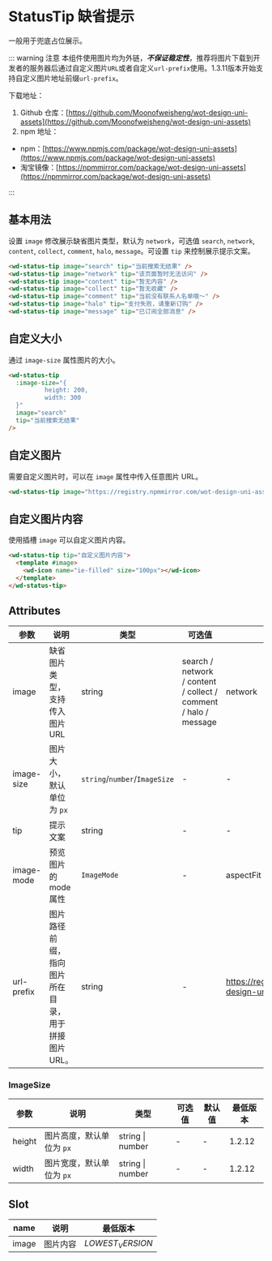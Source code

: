 <frame/>

# StatusTip 缺省提示

一般用于兜底占位展示。

::: warning 注意
本组件使用图片均为外链，**_不保证稳定性_**，推荐将图片下载到开发者的服务器后通过自定义图片`URL`或者自定义`url-prefix`使用。1.3.11版本开始支持自定义图片地址前缀`url-prefix`。

下载地址：

1. Github 仓库：[https://github.com/Moonofweisheng/wot-design-uni-assets](https://github.com/Moonofweisheng/wot-design-uni-assets)
2. npm 地址：

- npm：[https://www.npmjs.com/package/wot-design-uni-assets](https://www.npmjs.com/package/wot-design-uni-assets)
- 淘宝镜像：[https://npmmirror.com/package/wot-design-uni-assets](https://npmmirror.com/package/wot-design-uni-assets)

:::

## 基本用法

设置 `image` 修改展示缺省图片类型，默认为 `network`，可选值 `search`, `network`, `content`, `collect`, `comment`, `halo`, `message`。可设置 `tip` 来控制展示提示文案。

```html
<wd-status-tip image="search" tip="当前搜索无结果" />
<wd-status-tip image="network" tip="该页面暂时无法访问" />
<wd-status-tip image="content" tip="暂无内容" />
<wd-status-tip image="collect" tip="暂无收藏" />
<wd-status-tip image="comment" tip="当前没有联系人名单哦～" />
<wd-status-tip image="halo" tip="支付失败，请重新订购" />
<wd-status-tip image="message" tip="已订阅全部消息" />
```

## 自定义大小

通过 `image-size` 属性图片的大小。

```html
<wd-status-tip
  :image-size="{
          height: 200,
          width: 300
  }"
  image="search"
  tip="当前搜索无结果"
/>
```

## 自定义图片

需要自定义图片时，可以在 `image` 属性中传入任意图片 URL。

```html
<wd-status-tip image="https://registry.npmmirror.com/wot-design-uni-assets/*/files/panda.jpg" tip="查看我的头像" />
```

## 自定义图片内容

使用插槽 `image` 可以自定义图片内容。

```html
<wd-status-tip tip="自定义图片内容">
  <template #image>
    <wd-icon name="ie-filled" size="100px"></wd-icon>
  </template>
</wd-status-tip>
```

## Attributes

| 参数       | 说明                                               | 类型                          | 可选值                                                          | 默认值                                                        | 最低版本         |
| ---------- | -------------------------------------------------- | ----------------------------- | --------------------------------------------------------------- | ------------------------------------------------------------- | ---------------- |
| image      | 缺省图片类型，支持传入图片 URL                     | string                        | search / network / content / collect / comment / halo / message | network                                                       | -                |
| image-size | 图片大小，默认单位为 `px`                          | `string`/`number`/`ImageSize` | -                                                               | -                                                             | -                |
| tip        | 提示文案                                           | string                        | -                                                               | -                                                             | -                |
| image-mode | 预览图片的 mode 属性                               | `ImageMode`                   | -                                                               | aspectFit                                                     | 1.2.12           |
| url-prefix | 图片路径前缀，指向图片所在目录，用于拼接图片 URL。 | string                        | -                                                               | https://registry.npmmirror.com/wot-design-uni-assets/*/files/ | $LOWEST_VERSION$ |

### ImageSize

| 参数   | 说明                      | 类型             | 可选值 | 默认值 | 最低版本 |
| ------ | ------------------------- | ---------------- | ------ | ------ | -------- |
| height | 图片高度，默认单位为 `px` | string \| number | -      | -      | 1.2.12   |
| width  | 图片宽度，默认单位为 `px` | string \| number | -      | -      | 1.2.12   |

## Slot

| name    | 说明                     | 最低版本 |
| ------- | ------------------------ | -------- |
| image   | 图片内容                  | $LOWEST_VERSION$ |